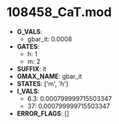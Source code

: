 # 108458_CaT.mod

- **G_VALS**:
  - gbar_it: 0.0008
- **GATES**:
  - h: 1
  - m: 2
- **SUFFIX**: it
- **GMAX_NAME**: gbar_it
- **STATES**: ['m', 'h']
- **I_VALS**:
  - 6.3: 0.000799999715503347
  - 37: 0.000799999715503347
- **ERROR_FLAGS**: []
